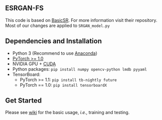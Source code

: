 ## ESRGAN-FS

This code is based on [BasicSR](https://github.com/xinntao/BasicSR).
For more information visit their repository.
Most of our changes are applied to `SRGAN_model.py`


## Dependencies and Installation
- Python 3 (Recommend to use [Anaconda](https://www.anaconda.com/download/#linux))
- [PyTorch >= 1.0](https://pytorch.org/)
- NVIDIA GPU + [CUDA](https://developer.nvidia.com/cuda-downloads)
- Python packages: `pip install numpy opencv-python lmdb pyyaml`
- TensorBoard: 
  - PyTorch >= 1.1: `pip install tb-nightly future`
  - PyTorch == 1.0: `pip install tensorboardX`
  
## Get Started
Please see [wiki](https://github.com/xinntao/BasicSR/wiki/Training-and-Testing) for the basic usage, *i.e.,* training and testing.
